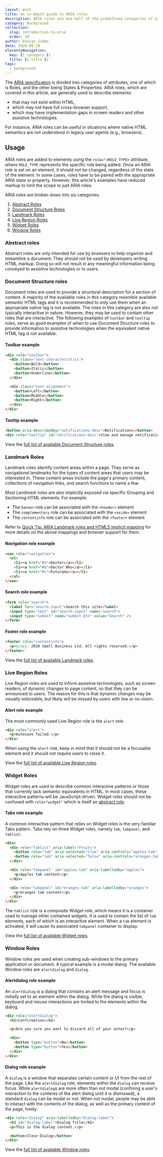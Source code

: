 ```yaml
---
layout: post
title: An in-depth guide to ARIA roles
description: ARIA roles are one half of the predefined categories of attributes used to describe elements that may not exist natively in browsers or may not be understood by screen readers and other assistive technologies.
category: Background
collection:
  slug: introduction-to-aria
  order: 10
author: Duncan Jimbo
date: 2020-08-20
eleventyNavigation:
  key: {{ category }}
  title: {{ title }}
tags:
  - background
---
```


The [ARIA specification](https://www.w3.org/TR/wai-aria-1.1/) is divided into categories of attributes, one of which is Roles, and the other being States & Properties. ARIA roles, which are covered in this article, are generally used to describe elements:

- that may not exist within HTML,
- which may not have full cross-browser support,
- which may have implementation gaps in screen readers and other assistive technologies.

For instance, ARIA roles can be useful in situations where native HTML semantics are not understood in legacy user agents (e.g., browsers).

## Usage

ARIA roles are added to elements using the `role="<ROLE_TYPE>` attribute, where `ROLE_TYPE` represents the specific role being added. Once an ARIA role is set on an element, it should not be changed, regardless of the state of the element. In some cases, roles have to be paired with the appropriate ARIA state or property. However, this article's examples have reduced markup to limit the scope to just ARIA roles.

ARIA roles are broken down into six categories:

1. [Abstract Roles](#toc_Abstract-roles)
2. [Document Structure Roles](#toc_Document-Structure-roles)
3. [Landmark Roles](#toc_Landmark-Roles)
4. [Live Region Roles](#toc_Live-Region-Roles)
5. [Widget Roles](#toc_Widget-Roles)
6. [Window Roles](#toc_Window-Roles)

### Abstract roles

Abstract roles are only intended for use by browsers to help organize and streamline a document. They should not be used by developers writing HTML markup. Doing so will not result in any meaningful information being conveyed to assistive technologies or to users.

### Document Structure roles

Document roles are used to provide a structural description for a section of content. A majority of the available roles in this category resemble available semantic HTML tags and it is recommended to only use them when an appropriate native tag is not available. The roles in this category are also not typically interactive in nature. However, they may be used to contain other roles that are interactive. The following examples of `toolbar` and `tooltip` roles, serve as good examples of when to use Document Structure roles to provide information to assistive technologies when the equivalent native HTML tag is not available.

#### Toolbar example

```html
<div role="toolbar">
  <div class="text-characteristics">
    <button>Bold</button>
    <button>Italic</button>
    <button>Underline</button>
  </div>

  <div class="text-alignment">
    <button>Left</button>
    <button>Middle</button>
    <button>Right</button>
  </div>
</div>
```

#### Tooltip example

```html
<button aria-describedby="notifications-desc">Notifications</button>
<div role="tooltip" id="notifications-desc">View and manage notifications</div>
```

View the [full list of available Document Structure roles](https://www.w3.org/TR/wai-aria/#document_structure_roles).

### Landmark Roles

Landmark roles identify content areas within a page. They serve as navigational landmarks for the types of content areas that users may be interested in. These content areas include the page's primary content, collections of navigation links, and search functions to name a few.

Most Landmark roles are also implicitly exposed via specific Grouping and Sectioning HTML elements. For example:

- The `banner` role can be associated with the `<header>` element
- The `complementary` role can be associated with the `<aside>` element
- The `contentinfo` role can be associated with the `<footer>` element

Refer to [Quick Tip: ARIA Landmark roles and HTML5 implicit mapping](https://www.a11yproject.com/posts/2013-01-14-aria-landmark-roles/#toc_HTML5-implicit-mappings-of-Landmark-roles) for more details on the above mappings and browser support for them.

#### Navigation role example

```html
<nav role="navigation">
  <ul>
    <li><a href="#a">Dexter</a></li>
    <li><a href="#b">Doctor Who</a></li>
    <li><a href="#c">Futurama</a></li>
  </ul>
</nav>
```

#### Search role example

```html
<form role="search">
  <label for="search-input">Search this site</label>
  <input type="text" id="search-input" name="search">
  <input type="submit" name="submit-btn" value="Search" />
</form>
```

#### Footer role example

```html
<footer role="contentinfo">
  <p>&copy; 2020 Small Business Ltd. All rights reserved.</p>
</footer>
```

View the [full list of available Landmark roles](https://www.w3.org/TR/wai-aria/#landmark_roles).

### Live Region Roles

Live Region roles are used to inform assistive technologies, such as screen readers, of dynamic changes to page content, so that they can be announced to users. The reason for this is that dynamic changes may be visually noticeable, but likely will be missed by users with low or no vision.

#### Alert role example

The most commonly used Live Region role is the `alert` role.

```html
<div role="alert">
  <p>Autosave failed.</p>
</div>
```

When using the `alert` role, keep in mind that it should not be a focusable element and it should not require users to close it.

View the [full list of available Live Region roles](https://www.w3.org/TR/wai-aria/#live_region_roles).

### Widget Roles

Widget roles are used to describe common interactive patterns or those that currently lack semantic equivalents in HTML. In most cases, these interactive patterns will be JavaScript-driven. Widget roles should not be confused with `role="widget"` which is itself an [abstract role](https://www.w3.org/TR/wai-aria-1.1/#isAbstract).

#### Tabs role example

A common interactive pattern that relies on Widget roles is the very familiar Tabs pattern. Tabs rely on three Widget roles, namely `tab`, `tabpanel`, and `tablist`.

```html
<div>
  <div role="tablist" aria-label="Fruits">
    <button role="tab" aria-selected="true" aria-controls="apples-tab" id="apples">Apples</button>
    <button role="tab" aria-selected="false" aria-controls="oranges-tab" id="oranges">Oranges</button>
  </div>

  <div role="tabpanel" id="apples-tab" aria-labelledby="apples">
    <p>Apples tab content</p>
  </div>

  <div role="tabpanel" id="oranges-tab" aria-labelledby="oranges">
    <p>Oranges tab content</p>
  </div>
</div>
```

The `tablist` role is a composite Widget role, which means it is a container used to manage other contained widgets. It is used to contain the list of `tab` elements, each of which is an interactive element. When a `tab` element is activated, it will cause its associated `tabpanel` container to display.

View the [full list of available Widget roles](https://www.w3.org/TR/wai-aria/#widget_roles).

### Window Roles

Window roles are used when creating sub-windows to the primary application or document. A typical example is a modal dialog. The available Window roles are `alertdialog` and `dialog`.

#### Alertdialog role example

An `alertdialog` is a dialog that contains an alert message and focus is initially set to an element within the dialog. While the dialog is visible, keyboard and mouse interactions are limited to the elements within the dialog.

```html
<div role="alertdialog">
  <h2>Confirmation</h2>

  <p>Are you sure you want to discard all of your notes?</p>

  <div>
    <button type="button">No</button>
    <button type="button">Yes</button>
  </div>
</div>
```

#### Dialog role example

A `dialog` is a window that separates certain content or UI from the rest of the page. Like the `alertdialog` role, elements within the `dialog` can receive focus. While `alertdialog`s are more often than not modal (confining a user's interaction to the contents of the alert dialog until it is dismissed), a standard `dialog` can be modal or not.  When not modal, people may be able to interact with the contents of the dialog, as well as the primary content of the page, freely.

```html
<div role="dialog" aria-labelledby="dialog-label">
  <h2 id="dialog-label">Dialog Title</h2>
  <p>This is the dialog content.</p>

  <button>Close Dialog</button>
</div>
```

View the [full list of available Window roles](https://www.w3.org/TR/wai-aria/#window_roles).
